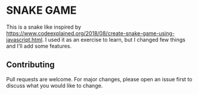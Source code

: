 # SNAKE GAME

This is a snake like inspired by https://www.codeexplained.org/2018/08/create-snake-game-using-javascript.html. I used it as an exercise to learn, but I changed few things and I'll add some features.

## Contributing
Pull requests are welcome. For major changes, please open an issue first to discuss what you would like to change.